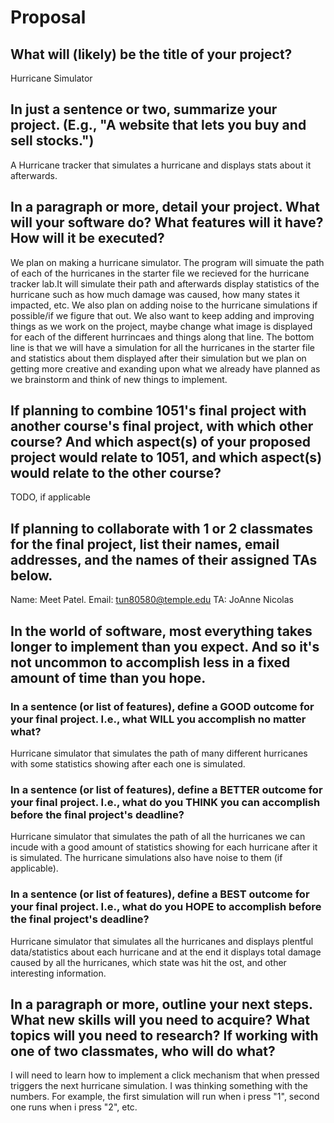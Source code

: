 # Proposal

## What will (likely) be the title of your project?

Hurricane Simulator

## In just a sentence or two, summarize your project. (E.g., "A website that lets you buy and sell stocks.")

A Hurricane tracker that simulates a hurricane and displays stats about it afterwards.

## In a paragraph or more, detail your project. What will your software do? What features will it have? How will it be executed?

We plan on making a hurricane simulator. The program will simuate the path of each of the hurricanes in the starter file we recieved for the hurricane tracker lab.It will simulate their path and afterwards display statistics of the hurricane such as how much damage was caused, how many states it impacted, etc. We also plan on adding noise to the hurricane simulations if possible/if we figure that out. We also want to keep adding and improving things as we work on the project, maybe change what image is displayed for each of the different hurrincaes and things along that line. The bottom line is that we will have a simulation for all the hurricanes in the starter file and statistics about them displayed after their simulation but we plan on getting more creative and exanding upon what we already have planned as we brainstorm and think of new things to implement.

## If planning to combine 1051's final project with another course's final project, with which other course? And which aspect(s) of your proposed project would relate to 1051, and which aspect(s) would relate to the other course?

TODO, if applicable

## If planning to collaborate with 1 or 2 classmates for the final project, list their names, email addresses, and the names of their assigned TAs below.

Name: Meet Patel. Email: tun80580@temple.edu TA: JoAnne Nicolas 


## In the world of software, most everything takes longer to implement than you expect. And so it's not uncommon to accomplish less in a fixed amount of time than you hope.

### In a sentence (or list of features), define a GOOD outcome for your final project. I.e., what WILL you accomplish no matter what?
Hurricane simulator that simulates the path of many different hurricanes with some statistics showing after each one is simulated.

### In a sentence (or list of features), define a BETTER outcome for your final project. I.e., what do you THINK you can accomplish before the final project's deadline?

Hurricane simulator that simulates the path of all the hurricanes we can incude with a good amount of statistics showing for each hurricane after it is simulated. The hurricane simulations also have noise to them (if applicable).

### In a sentence (or list of features), define a BEST outcome for your final project. I.e., what do you HOPE to accomplish before the final project's deadline?
Hurricane simulator that simulates all the hurricanes and displays plentful data/statistics about each hurricane and at the end it displays total damage caused by all the hurricanes, which state was hit the ost, and other interesting information.

## In a paragraph or more, outline your next steps. What new skills will you need to acquire? What topics will you need to research? If working with one of two classmates, who will do what?
I will need to learn how to implement a click mechanism that when pressed triggers the next hurricane simulation. I was thinking something with the numbers. For example, the first simulation will run when i press "1", second one runs when i press "2", etc.
